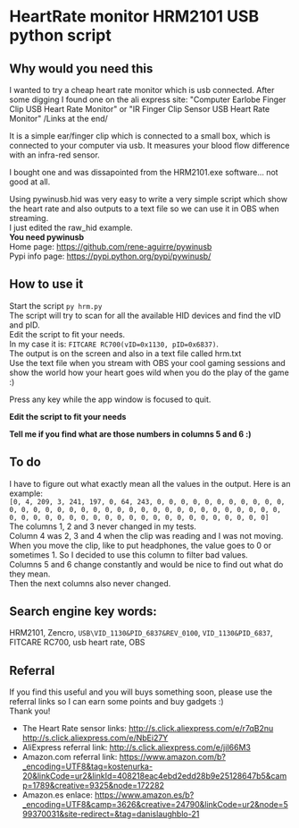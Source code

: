 # HeartRate monitor HRM2101 USB python script

## Why would you need this

I wanted to try a cheap heart rate monitor which is usb connected.
After some digging I found one on the ali express site: "Computer Earlobe Finger Clip USB Heart Rate Monitor" or "IR Finger Clip Sensor USB Heart Rate Monitor" /Links at the end/

It is a simple ear/finger clip which is connected to a small box, which is connected to your computer via usb.
It measures your blood flow difference with an infra-red sensor.

I bought one and was dissapointed from the HRM2101.exe software... not good at all.

Using pywinusb.hid was very easy to write a very simple script which show the heart rate and also outputs to a text file so we can use it in OBS when streaming.  
I just edited the raw_hid example.  
**You need pywinusb**  
Home page: https://github.com/rene-aguirre/pywinusb  
Pypi info page: https://pypi.python.org/pypi/pywinusb/  


## How to use it

Start the script `py hrm.py`  
The script will try to scan for all the available HID devices and find the vID and pID.  
Edit the script to fit your needs.  
In my case it is: `FITCARE RC700(vID=0x1130, pID=0x6837)`.  
The output is on the screen and also in a text file called hrm.txt  
Use the text file when you stream with OBS your cool gaming sessions and show the world how your heart goes wild when you do the play of the game :)  

Press any key while the app window is focused to quit.

**Edit the script to fit your needs**

**Tell me if you find what are those numbers in columns 5 and 6 :)**

## To do

I have to figure out what exactly mean all the values in the output.
Here is an example:  
`[0, 4, 209, 3, 241, 197, 0, 64, 243, 0, 0, 0, 0, 0, 0, 0, 0, 0, 0, 0, 0, 0, 0, 0, 0, 0, 0, 0, 0, 0, 0, 0, 0, 0, 0, 0, 0, 0, 0, 0, 0, 0, 0, 0, 0, 0, 0, 0, 0, 0, 0, 0, 0, 0, 0, 0, 0, 0, 0, 0, 0, 0, 0, 0, 0]`  
The columns 1, 2 and 3 never changed in my tests.  
Column 4 was 2, 3 and 4 when the clip was reading and I was not moving. When you move the clip, like to put headphones, the value goes to 0 or sometimes 1. So I decided to use this column to filter bad values.  
Columns 5 and 6 change constantly and would be nice to find out what do they mean.  
Then the next columns also never changed.

## Search engine key words:

HRM2101, Zencro, `USB\VID_1130&PID_6837&REV_0100`, `VID_1130&PID_6837`, FITCARE RC700, usb heart rate, OBS

## Referral

If you find this useful and you will buys something soon, please use the referral links so I can earn some points and buy gadgets :)  
Thank you!  
- The Heart Rate sensor links: http://s.click.aliexpress.com/e/r7qB2nu http://s.click.aliexpress.com/e/NbEi27Y
- AliExpress referral link: http://s.click.aliexpress.com/e/jiI66M3 
- Amazon.com referral link: https://www.amazon.com/b?_encoding=UTF8&tag=kostenurka-20&linkCode=ur2&linkId=408218eac4ebd2edd28b9e25128647b5&camp=1789&creative=9325&node=172282
- Amazon.es enlace: https://www.amazon.es/b?_encoding=UTF8&camp=3626&creative=24790&linkCode=ur2&node=599370031&site-redirect=&tag=danislaughblo-21
